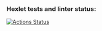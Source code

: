 ### Hexlet tests and linter status:
[![Actions Status](https://github.com/stat200/frontend-project-44/actions/workflows/hexlet-check.yml/badge.svg)](https://github.com/stat200/frontend-project-44/actions)
